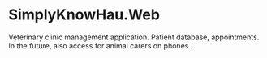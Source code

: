 # SimplyKnowHau.Web
Veterinary clinic management application. Patient database, appointments. In the future, also access for animal carers on phones.
